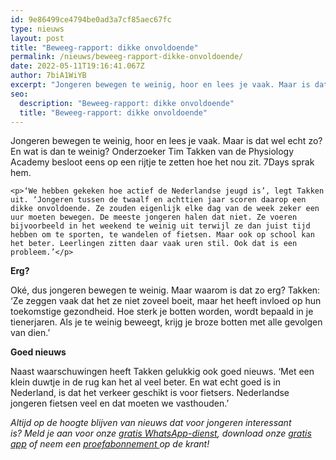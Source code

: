 ```yaml
---
id: 9e86499ce4794be0ad3a7cf85aec67fc
type: nieuws
layout: post
title: "Beweeg-rapport: dikke onvoldoende"
permalink: /nieuws/beweeg-rapport-dikke-onvoldoende/
date: 2022-05-11T19:16:41.067Z
author: 7biA1WiYB
excerpt: "Jongeren bewegen te weinig, hoor en lees je vaak. Maar is dat wel echt zo? En wat is dan te weinig? Onderzoeker Tim Takken van de Physiology Academy besloot eens op een rijtje te zetten hoe het nou zit. 7Days sprak hem.  "
seo:
  description: "Beweeg-rapport: dikke onvoldoende"
  title: "Beweeg-rapport: dikke onvoldoende"
---
```

Jongeren bewegen te weinig, hoor en lees je vaak. Maar is dat wel echt zo? En wat is dan te weinig? Onderzoeker Tim Takken van de Physiology Academy besloot eens op een rijtje te zetten hoe het nou zit. 7Days sprak hem.  

    <p>‘We hebben gekeken hoe actief de Nederlandse jeugd is’, legt Takken uit. ‘Jongeren tussen de twaalf en achttien jaar scoren daarop een dikke onvoldoende. Ze zouden eigenlijk elke dag van de week zeker een uur moeten bewegen. De meeste jongeren halen dat niet. Ze voeren bijvoorbeeld in het weekend te weinig uit terwijl ze dan juist tijd hebben om te sporten, te wandelen of fietsen. Maar ook op school kan het beter. Leerlingen zitten daar vaak uren stil. Ook dat is een probleem.’</p>
<p><b>Erg?</b></p>
<p>Oké, dus jongeren bewegen te weinig. Maar waarom is dat zo erg? Takken: ‘Ze zeggen vaak dat het ze niet zoveel boeit, maar het heeft invloed op hun toekomstige gezondheid. Hoe sterk je botten worden, wordt bepaald in je tienerjaren. Als je te weinig beweegt, krijg je broze botten met alle gevolgen van dien.’</p>
<p><strong>Goed nieuws</strong></p>
<p>Naast waarschuwingen heeft Takken gelukkig ook goed nieuws. ‘Met een klein duwtje in de rug kan het al veel beter. En wat echt goed is in Nederland, is dat het verkeer geschikt is voor fietsers. Nederlandse jongeren fietsen veel en dat moeten we vasthouden.’</p>
<p><em>Altijd op de hoogte blijven van nieuws dat voor jongeren interessant is? Meld je aan voor onze <a href="https://original.sevendays.nl/whatsapp">gratis WhatsApp-dienst</a>, download onze <a href="https://original.sevendays.nl/app">gratis app</a> of neem een <a href="https://abonneren.sevendays.nl/abonneren/abonnementen/ae/artikel">proefabonnement </a>op de krant!</em></p>  
